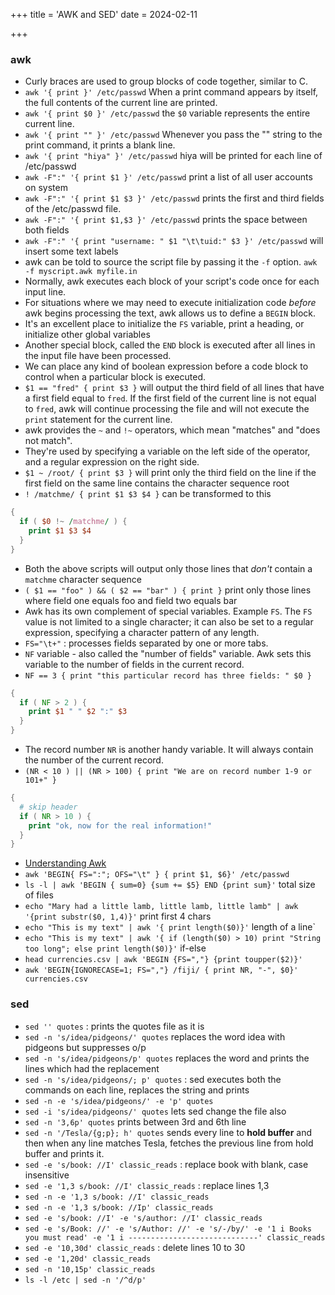 +++
title = 'AWK and SED'
date = 2024-02-11

+++

### awk

- Curly braces are used to group blocks of code together, similar to C.
- `awk '{ print }' /etc/passwd` When a print command appears by itself, the full contents of the current line are printed.
- `awk '{ print $0 }' /etc/passwd` the `$0` variable represents the entire current line.
- `awk '{ print "" }' /etc/passwd` Whenever you pass the "" string to the print command, it prints a blank line.
- `awk '{ print "hiya" }' /etc/passwd` hiya will be printed for each line of /etc/passwd
- `awk ‑F":" '{ print $1 }' /etc/passwd` print a list of all user accounts on system
- `awk ‑F":" '{ print $1 $3 }' /etc/passwd` prints the first and third fields of the /etc/passwd file.
- `awk ‑F":" '{ print $1,$3 }' /etc/passwd` prints the space between both fields
- `awk ‑F":" '{ print "username: " $1 "\t\tuid:" $3 }' /etc/passwd` will insert some text labels
- awk can be told to source the script file by passing it the `-f` option. `awk -f myscript.awk myfile.in`
- Normally, awk executes each block of your script's code once for each input line.
- For situations where we may need to execute initialization code _before_ awk begins processing the text, awk allows us to define a `BEGIN` block.
- It's an excellent place to initialize the `FS` variable, print a heading, or initialize other global variables
- Another special block, called the `END` block is executed after all lines in the input file have been processed.
- We can place any kind of boolean expression before a code block to control when a particular block is executed.
- `$1 == "fred" { print $3 }` will output the third field of all lines that have a first field equal to `fred`. If the first field of the current line is not equal to `fred`, awk will continue processing the file and will not execute the `print` statement for the current line.
- awk provides the `~` and `!~` operators, which mean "matches" and "does not match".
- They're used by specifying a variable on the left side of the operator, and a regular expression on the right side.
- `$1 ~ /root/ { print $3 }` will print only the third field on the line if the first field on the same line contains the character sequence root
- `! /matchme/ { print $1 $3 $4 }` can be transformed to this

```awk
{
  if ( $0 !~ /matchme/ ) {
    print $1 $3 $4
  }
}
```

- Both the above scripts will output only those lines that _don't_ contain a `matchme` character sequence
- `( $1 == "foo" ) && ( $2 == "bar" ) { print }` print only those lines where field one equals foo and field two equals bar
- Awk has its own complement of special variables. Example `FS`. The `FS` value is not limited to a single character; it can also be set to a regular expression, specifying a character pattern of any length.
- `FS="\t+"` : processes fields separated by one or more tabs.
- `NF` variable - also called the "number of fields" variable. Awk sets this variable to the number of fields in the current record.
- `NF == 3 { print "this particular record has three fields: " $0 }`

```awk
{
  if ( NF > 2 ) {
    print $1 " " $2 ":" $3
  }
}
```

- The record number `NR` is another handy variable. It will always contain the number of the current record.
- `(NR < 10 ) || (NR > 100) { print "We are on record number 1‑9 or 101+" }`

```awk
{
  # skip header
  if ( NR > 10 ) {
    print "ok, now for the real information!"
  }
}
```

- [Understanding Awk](https://earthly.dev/blog/awk-examples/)
- `awk 'BEGIN{ FS=":"; OFS="\t" } { print $1, $6}' /etc/passwd`
- `ls -l | awk 'BEGIN { sum=0} {sum += $5} END {print sum}'` total size of files
- `echo "Mary had a little lamb, little lamb, little lamb" | awk '{print substr($0, 1,4)}'` print first 4 chars
- `echo "This is my text" | awk '{ print length($0)}'` length of a line`
- `echo "This is my text" | awk '{ if (length($0) > 10) print "String too long"; else print length($0)}'` if-else
- `head currencies.csv | awk 'BEGIN {FS=","} {print toupper($2)}'`
- `awk 'BEGIN{IGNORECASE=1; FS=","} /fiji/ { print NR, "-", $0}' currencies.csv`

### sed

- `sed '' quotes` : prints the quotes file as it is
- `sed -n 's/idea/pidgeons/' quotes` replaces the word idea with pidgeons but suppresses o/p
- `sed -n 's/idea/pidgeons/p' quotes` replaces the word and prints the lines which had the replacement
- `sed -n 's/idea/pidgeons/; p' quotes` : sed executes both the commands on each line, replaces the string and prints
- `sed -n -e 's/idea/pidgeons/' -e 'p' quotes`
- `sed -i 's/idea/pidgeons/' quotes` lets sed change the file also
- `sed -n '3,6p' quotes` prints between 3rd and 6th line
- `sed -n '/Tesla/{g;p}; h' quotes` sends every line to **hold buffer** and then when any line matches Tesla, fetches the previous line from hold buffer and prints it.
- `sed -e 's/book: //I' classic_reads` : replace book with blank, case insensitive
- `sed -e '1,3 s/book: //I' classic_reads` : replace lines 1,3
- `sed -n -e '1,3 s/book: //I' classic_reads`
- `sed -n -e '1,3 s/book: //Ip' classic_reads`
- `sed -e 's/book: //I' -e 's/author: //I' classic_reads`
- `sed -e 's/Book: //' -e 's/Author: //' -e 's/-/by/' -e '1 i Books you must read' -e '1 i -----------------------------' classic_reads`
- `sed -e '10,30d' classic_reads` : delete lines 10 to 30
- `sed -e '1,20d' classic_reads`
- `sed -n '10,15p' classic_reads`
- `ls -l /etc | sed -n '/^d/p'`
